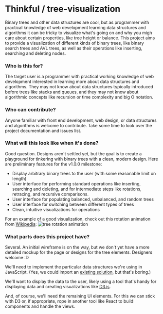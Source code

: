 # Thinkful / tree-visualization
Binary trees and other data structures are cool, but as programmer with practical knowledge of web development learning data structures and algorithms it can be tricky to visualize what's going on and why you migh care about certain properties, like tree height or balance. This project aims to provide a visualization of different kinds of binary trees, like binary search trees and AVL trees, as well as their operations like inserting, searching and deleting nodes.

### Who is this for?
The target user is a programmer with practical working knowledge of web development interested in learning more about data structures and algorithms. They may not know about data structures typically introduced before trees like stacks and queues, and they may not know about algorithmic concepts like recursion or time complexity and big O notation.

### Who can contribute?
Anyone familiar with front end development, web design, or data structures and algorithms is welcome to contribute. Take some time to look over the project documentation and issues list.

### What will this look like when it's done?
Good question. Designs aren't settled yet, but the goal is to create a playground for tinkering with binary trees with a clean, modern design. Here are preliminary features for the v1.0.0 milestone:
 * Display arbitrary binary trees to the user (with some reasonable limit on length)
 * User interface for performing standard operations like inserting, searching and deleting, and for intermediate steps like rotations, retracing, and recursive comparisons.
 * User interface for populating balanced, unbalanced, and random trees
 * User interface for switching between different types of trees
 * Clean, intuitive visualizations for operations

For an example of a good visualization, check out this rotation animation from [Wikipedia](https://en.wikipedia.org/wiki/Tree_rotation):
![tree rotation animation](https://en.wikipedia.org/wiki/Tree_rotation#/media/File:Tree_rotation_animation_250x250.gif)

### What parts does this project have?
Several. An initial wireframe is on the way, but we don't yet have a more detailed mockup for the page or designs for the tree elements. Designers welcome :D

We'll need to implement the particular data structures we're using in JavaScript. (Yes, we could import an [existing solution](https://github.com/vadimg/js_bintrees), but that's boring.)

We'll want to display the data to the user, likely using a tool that's handy for displaying data and creating visualizations like [D3.js](http://d3js.org/).

And, of course, we'll need the remaining UI elements. For this we can stick with D3 or, if appropriate, rope in another tool like React to build components and handle the views.
